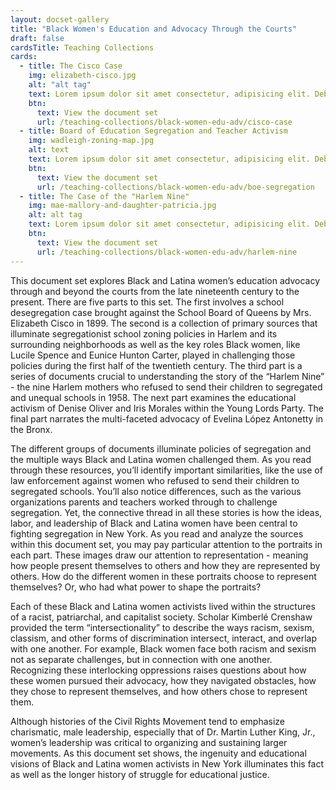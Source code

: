 ```yaml
---
layout: docset-gallery
title: "Black Women's Education and Advocacy Through the Courts"
draft: false
cardsTitle: Teaching Collections
cards:
  - title: The Cisco Case
    img: elizabeth-cisco.jpg
    alt: "alt tag"
    text: Lorem ipsum dolor sit amet consectetur, adipisicing elit. Debitis, suscipit? Cum, esse. Molestias reiciendis, aperiam qui aut doloribus nihil aspernatur?
    btn:
      text: View the document set
      url: /teaching-collections/black-women-edu-adv/cisco-case
  - title: Board of Education Segregation and Teacher Activism
    img: wadleigh-zoning-map.jpg
    alt: text
    text: Lorem ipsum dolor sit amet consectetur, adipisicing elit. Debitis, suscipit? Cum, esse. Molestias reiciendis, aperiam qui aut doloribus nihil aspernatur?
    btn:
      text: View the document set
      url: /teaching-collections/black-women-edu-adv/boe-segregation
  - title: The Case of the "Harlem Nine"
    img: mae-mallory-and-daughter-patricia.jpg
    alt: alt tag
    text: Lorem ipsum dolor sit amet consectetur, adipisicing elit. Debitis, suscipit? Cum, esse. Molestias reiciendis, aperiam qui aut doloribus nihil aspernatur?
    btn:
      text: View the document set
      url: /teaching-collections/black-women-edu-adv/harlem-nine
---
```


This document set explores Black and Latina women’s education advocacy through and beyond the courts from the late nineteenth century to the present. There are five parts to this set. The first involves a school desegregation case brought against the School Board of Queens by Mrs. Elizabeth Cisco in 1899. The second is a collection of primary sources that illuminate segregationist school zoning policies in Harlem and its surrounding neighborhoods as well as the key roles Black women, like Lucile Spence and Eunice Hunton Carter, played in challenging those policies during the first half of the twentieth century. The third part is a series of documents crucial to understanding the story of the “Harlem Nine” - the nine Harlem mothers who refused to send their children to segregated and unequal schools in 1958. The next part examines the educational activism of Denise Oliver and Iris Morales within the Young Lords Party. The final part narrates the multi-faceted advocacy of Evelina López Antonetty in the Bronx.

The different groups of documents illuminate policies of segregation and the multiple ways Black and Latina women challenged them. As you read through these resources, you’ll identify important similarities, like the use of law enforcement against women who refused to send their children to segregated schools. You’ll also notice differences, such as the various organizations parents and teachers worked through to challenge segregation. Yet, the connective thread in all these stories is how the ideas, labor, and leadership of Black and Latina women have been central to fighting segregation in New York.
As you read and analyze the sources within this document set, you may pay particular attention to the portraits in each part. These images draw our attention to representation - meaning how people present themselves to others and how they are represented by others. How do the different women in these portraits choose to represent themselves? Or, who had what power to shape the portraits?

Each of these Black and Latina women activists lived within the structures of a racist, patriarchal, and capitalist society. Scholar Kimberlé Crenshaw provided the term “intersectionality” to describe the ways racism, sexism, classism, and other forms of discrimination intersect, interact, and overlap with one another. For example, Black women face both racism and sexism not as separate challenges, but in connection with one another. Recognizing these interlocking oppressions raises questions about how these women pursued their advocacy, how they navigated obstacles, how they chose to represent themselves, and how others chose to represent them.

Although histories of the Civil Rights Movement tend to emphasize charismatic, male leadership, especially that of Dr. Martin Luther King, Jr., women’s leadership was critical to organizing and sustaining larger movements. As this document set shows, the ingenuity and educational visions of Black and Latina women activists in New York illuminates this fact as well as the longer history of struggle for educational justice.

